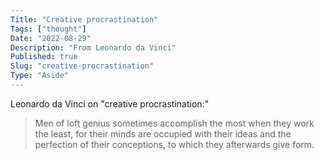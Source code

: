 ```yaml
---
Title: "Creative procrastination"
Tags: ["thought"]
Date: "2022-08-29"
Description: "From Leonardo da Vinci"
Published: true
Slug: "creative-procrastination"
Type: "Aside"
---
```

Leonardo da Vinci on "creative procrastination:"

> Men of loft genius sometimes accomplish the most when they work the least, for their minds are occupied with their ideas and the perfection of their conceptions, to which they afterwards give form.